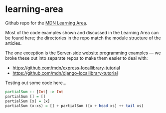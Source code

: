 # learning-area
Github repo for the [MDN Learning Area](https://developer.mozilla.org/en-US/Learn).

Most of the code examples shown and discussed in the Learning Area can be found here; the directories in the repo match the module structure of the articles.

The one exception is the [Server-side website programming](https://developer.mozilla.org/en-US/docs/Learn/Server-side) examples — we broke these out into separate repos to make them easier to deal with:

* https://github.com/mdn/express-locallibrary-tutorial
* https://github.com/mdn/django-locallibrary-tutorial

Testing out some code here...

```haskell
partialSum :: [Int] -> Int
partialSum [] = []
partialSum [x] = [x]
partialSum (x:xs) = [] + partialSum ([x + head xs] ++ tail xs)
```
